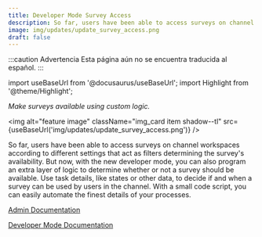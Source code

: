 ```yaml
---
title: Developer Mode Survey Access
description: So far, users have been able to access surveys on channel workspaces according to different settings that act as filters determining the survey's availability. But now, with the new developer mode, you can also program an extra layer of logic to determine whether or not a survey should be available. Use task details, like states or other data, to decide if and when a survey can be used by users in the channel. With a small code script, you can easily automate the finest details of your processes.
image: img/updates/update_survey_access.png
draft: false
---
```


:::caution Advertencia
Esta página aún no se encuentra traducida al español.
:::

import useBaseUrl from '@docusaurus/useBaseUrl'; 
import Highlight from '@theme/Highlight';

<div className="align-center">
<div className="card">
<div className="card__header">

<span className="hero__subtitle"><em>

Make surveys available using custom logic.

</em></span>

</div>
<div className="card__image">

<img alt="feature image" className="img_card item shadow--tl" src={useBaseUrl('img/updates/update_survey_access.png')} />
<br/>

</div>
<div className="card__body">

So far, users have been able to access surveys on channel workspaces according to different settings that act as filters determining the survey's availability. But now, with the new developer mode, you can also program an extra layer of logic to determine whether or not a survey should be available. Use task details, like states or other data, to decide if and when a survey can be used by users in the channel. With a small code script, you can easily automate the finest details of your processes.


</div>
<div className="card__footer text-center align-padding-center">

<a className="button button--info button--block" href="/docs/documentation/admin/survey/survey_overview#access">Admin Documentation</a>
<br/>

<a className="button button--info button--block" href="/docs/documentation/automation/surveys/survey_hidden_code">Developer Mode Documentation</a>
<br/>


</div>
</div>
</div>

